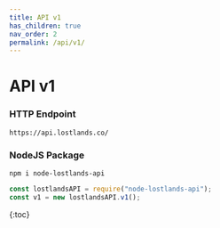 ```yaml
---
title: API v1
has_children: true
nav_order: 2
permalink: /api/v1/
---
```

# API v1 
<!---
Deprecated
{: .label .label-red }
--->

### HTTP Endpoint
`https://api.lostlands.co/`

### NodeJS Package
`npm i node-lostlands-api`

```javascript
const lostlandsAPI = require("node-lostlands-api");
const v1 = new lostlandsAPI.v1();
```
<!---
### API v1 Deprecation
API v1 has been official deprecated as of September 2020. Some requests may not work properly, or at all, and no support will be provided. API v2 will be out soon which will support more requests and return more detailed information. 
--->

{:toc}

